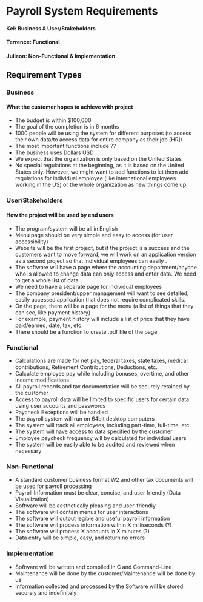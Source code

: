 # Payroll System Requirements
#### Kei: Business & User/Stakeholders
#### Terrence: Functional
#### Julieon: Non-Functional & Implementation

## Requirement Types

### Business
#### What the customer hopes to achieve with project
* The budget is within $100,000
* The goal of the completion is in 6 months
* 1000 people will be using the system for different purposes (to access their own data/to access data for entire company as their job [HR])
* The most important functions include ??
* The business uses Dollars USD
* We expect that the organization is only based on the United States
* No special regulations at the beginning, as it is based on the United States only. However, we might want to add functions to let them add regulations for individual employee (like international employees working in the US) or the whole organization as new things come up

### User/Stakeholders
#### How the project will be used by end users
* The program/system will be all in English
* Menu page should be very simple and easy to access (for user accessibility)
* Website will be the first project, but if the project is a success and the customers want to move forward, we will work on an application version as a second project so that individual employees can easily .
* The software will have a page where the accounting department/anyone who is allowed to change data can only access and enter data. We need to get a whole list of data.
* We need to have a separate page for individual employees
* The company president/upper management will want to see detailed, easily accessed application that does not require complicated skills.
* On the page, there will be a page for the menu (a list of things that they can see, like payment history)
* For example, payment history will include a list of price that they have paid/earned, date, tax, etc.
* There should be a function to create .pdf file of the page

### Functional
* Calculations are made for net pay, federal taxes, state taxes, medical contributions, Retirement Contributions, Deductions, etc.
* Calculate employee pay while including bonuses, overtime, and other income modifications
* All payroll records and tax documentation will be securely retained by the customer
* Access to payroll data will be limited to specific users for certain data using user accounts and passwords
* Paycheck Exceptions will be handled
* The payroll system will run on 64bit desktop computers
* The system will track all employees, including part-time, full-time, etc.
* The system will have access to  data specified by the customer
* Employee paycheck frequency will by calculated for individual users
* The system will be easily able to be audited and reviewed when necessary

### Non-Functional
* A standard customer business format W2 and other tax documents will be used for payroll processing
* Payroll Information must be clear, concise, and user friendly (Data Visualization)
* Software will be aesthetically pleasing and user-friendly
* The software will contain menus for user interactions
* The software will output legible and useful payroll information
* The software will process information within X milliseconds (?)
* The software will process X accounts in X minutes (?)
* Data entry will be simple, easy, and return no errors

### Implementation
* Software will be written and compiled in C and Command-Line
* Maintenance will be done by the customer/Maintenance will be done by us
* Information collected and processed by the Software will be stored securely and indefinitely
